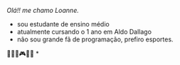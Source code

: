 *Olá!! me chamo Loanne.*

- sou estudante de ensino médio
- atualmente cursando o 1 ano em Aldo Dallago
- não sou grande fã de programação, prefiro esportes.

🌆🖤🏐🎮🌷🦊
*
